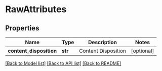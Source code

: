 # RawAttributes

## Properties
Name | Type | Description | Notes
------------ | ------------- | ------------- | -------------
**content_disposition** | **str** | Content Disposition | [optional] 

[[Back to Model list]](../README.md#documentation-for-models) [[Back to API list]](../README.md#documentation-for-api-endpoints) [[Back to README]](../README.md)

